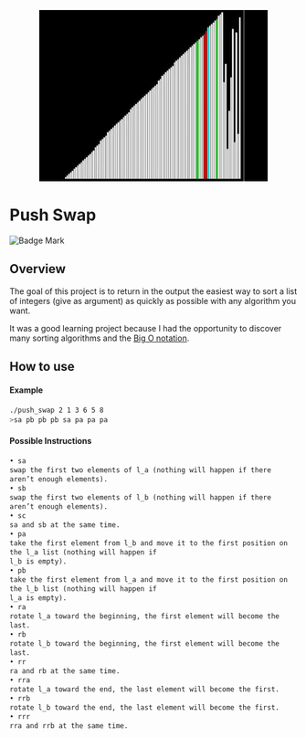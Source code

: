 <p align="center"><img src="../../../images/push_swap.jpg" width="400" alt="PushSwap img"></p>

# Push Swap

![Badge Mark](https://img.shields.io/badge/Module%20Mark-A-%2372FA08.svg?&style=for-the-badge&logoColor=black)

## Overview

The goal of this project is to return in the output the easiest way to sort a list of integers (give as argument) as quickly as possible with any algorithm you want.

It was a good learning project because I had the opportunity to discover many sorting algorithms and the [Big O notation].

[Big O notation]: (https://en.wikipedia.org/wiki/Big_O_notation)

## How to use

#### Example
```bash
./push_swap 2 1 3 6 5 8
>sa pb pb pb sa pa pa pa
```

#### Possible Instructions
```
• sa
swap the first two elements of l_a (nothing will happen if there aren’t enough elements).
• sb
swap the first two elements of l_b (nothing will happen if there aren’t enough elements).
• sc
sa and sb at the same time.
• pa
take the first element from l_b and move it to the first position on the l_a list (nothing will happen if
l_b is empty).
• pb
take the first element from l_a and move it to the first position on the l_b list (nothing will happen if
l_a is empty).
• ra
rotate l_a toward the beginning, the first element will become the last.
• rb
rotate l_b toward the beginning, the first element will become the last.
• rr
ra and rb at the same time.
• rra
rotate l_a toward the end, the last element will become the first.
• rrb
rotate l_b toward the end, the last element will become the first.
• rrr
rra and rrb at the same time.
```

